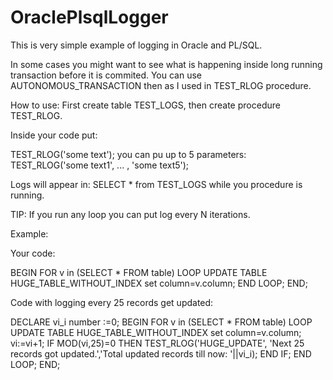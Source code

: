 # OraclePlsqlLogger
This is very simple example of logging in Oracle and PL/SQL.

In some cases you might want to see what is happening inside long running transaction before it is commited.
You can use AUTONOMOUS_TRANSACTION then as I used in TEST_RLOG procedure.

How to use:
First create table TEST_LOGS, then create procedure TEST_RLOG.

Inside your code put:

TEST_RLOG('some text');
you can pu up to 5 parameters:
TEST_RLOG('some text1', ... , 'some text5');

Logs will appear in:
SELECT * from TEST_LOGS while you procedure is running.


TIP:
If you run any loop you can put log every N iterations. 

Example:

Your code:

BEGIN
FOR v in (SELECT * FROM table) LOOP
  UPDATE TABLE HUGE_TABLE_WITHOUT_INDEX set column=v.column;
END LOOP;
END;

Code with logging every 25 records get updated:

DECLARE
        vi_i number :=0;
BEGIN
FOR v in (SELECT * FROM table) LOOP
  UPDATE TABLE HUGE_TABLE_WITHOUT_INDEX set column=v.column;
  vi:=vi+1;
  IF MOD(vi,25)=0 THEN
        TEST_RLOG('HUGE_UPDATE', 'Next 25 records got updated.','Total updated records till now: '||vi_i);
  END IF;
END LOOP;
END;

